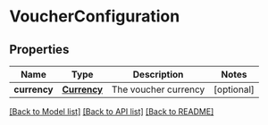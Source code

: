 # VoucherConfiguration

## Properties
Name | Type | Description | Notes
------------ | ------------- | ------------- | -------------
**currency** | [**Currency**](Currency.md) | The voucher currency | [optional] 

[[Back to Model list]](../README.md#documentation-for-models) [[Back to API list]](../README.md#documentation-for-api-endpoints) [[Back to README]](../README.md)



